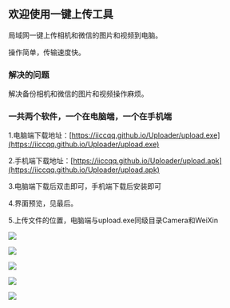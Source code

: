 ## 欢迎使用一键上传工具

局域网一键上传相机和微信的图片和视频到电脑。

操作简单，传输速度快。

### 解决的问题
解决备份相机和微信的图片和视频操作麻烦。

### 一共两个软件，一个在电脑端，一个在手机端
1.电脑端下载地址：[https://iiccqq.github.io/Uploader/upload.exe](https://iiccqq.github.io/Uploader/upload.exe) 

2.手机端下载地址：[https://iiccqq.github.io/Uploader/upload.apk](https://iiccqq.github.io/Uploader/upload.apk) 

3.电脑端下载后双击即可，手机端下载后安装即可

4.界面预览，见最后。

5.上传文件的位置，电脑端与upload.exe同级目录Camera和WeiXin

<p class="text-center">
  <img src="https://iiccqq.github.io/Uploader/go-upload-over.png" >
</p>
<p class="text-center">
  <img src="https://iiccqq.github.io/Uploader/apk-upload.png" >
</p>
<p class="text-center">
  <img src="https://iiccqq.github.io/Uploader/apk-upload-click.png" >
</p>
<p class="text-center">
  <img src="https://iiccqq.github.io/Uploader/apk-upload-uploading.png" >
</p>
<p class="text-center">
  <img src="https://iiccqq.github.io/Uploader/apk-upload-over.png" >
</p>

